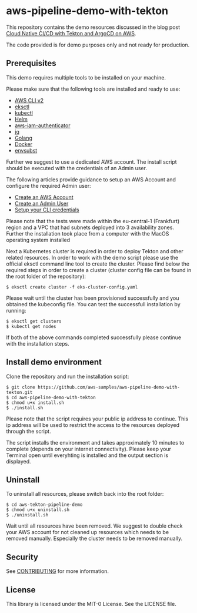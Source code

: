 # aws-pipeline-demo-with-tekton

This repository contains the demo resources discussed in the blog post [Cloud Native CI/CD with Tekton and ArgoCD on AWS](https://aws.amazon.com/blogs/containers/cloud-native-ci-cd-with-tekton-and-argocd-on-aws/).

The code provided is for demo purposes only and not ready for production.

## Prerequisites
This demo requires multiple tools to be installed on your machine.

Please make sure that the following tools are installed and ready to use:

- [AWS CLI v2](https://docs.aws.amazon.com/cli/latest/userguide/install-cliv2.html)
- [eksctl](https://eksctl.io/introduction/#installation)
- [kubectl](https://kubernetes.io/docs/tasks/tools/)
- [Helm](https://helm.sh/docs/intro/install/)
- [aws-iam-authenticator](https://docs.aws.amazon.com/eks/latest/userguide/install-aws-iam-authenticator.html)
- [jq](https://stedolan.github.io/jq/download/)
- [Golang](https://go.dev/dl/)
- [Docker](https://www.docker.com/products/docker-desktop)
- [envsubst](https://formulae.brew.sh/formula/gettext)

Further we suggest to use a dedicated AWS account.
The install script should be executed with the credentials of an Admin user.

The following articles provide guidance to setup an AWS Account and configure the required Admin user:

- [Create an AWS Account](https://aws.amazon.com/premiumsupport/knowledge-center/create-and-activate-aws-account/)
- [Create an Admin User](https://docs.aws.amazon.com/IAM/latest/UserGuide/getting-started_create-admin-group.html)
- [Setup your CLI credentials](https://docs.aws.amazon.com/cli/latest/userguide/cli-configure-quickstart.html)

Please note that the tests were made within the eu-central-1 (Frankfurt) region and a VPC that had subnets deployed into 3 availability zones. Further the installation took place from a computer with the MacOS operating system installed

Next a Kubernetes cluster is required in order to deploy Tekton and other related resources. In order to work with the demo script please use the official eksctl command line tool to create the cluster.
Please find below the required steps in order to create a cluster (cluster config file can be found in the root folder of the repository):

```console
$ eksctl create cluster -f eks-cluster-config.yaml
```

Please wait until the cluster has been provisioned successfully and you obtained the kubeconfig file.
You can test the successfull installation by running:

```console
$ eksctl get clusters
$ kubectl get nodes
```

If both of the above commands completed successfully please continue with the installation steps.

## Install demo environment

Clone the repository and run the installation script:

```console
$ git clone https://github.com/aws-samples/aws-pipeline-demo-with-tekton.git
$ cd aws-pipeline-demo-with-tekton
$ chmod u+x install.sh
$ ./install.sh
```
Please note that the script requires your public ip address to continue. This ip address will be used to restrict the access to the resources deployed through the script.

The script installs the environment and takes approximately 10 minutes to complete (depends on your internet connectivity). Please keep your Terminal open until everyhting is installed and the output section is displayed.

## Uninstall

To uninstall all resources, please switch back into the root folder:

```console
$ cd aws-tekton-pipeline-demo
$ chmod u+x uninstall.sh
$ ./uninstall.sh
```

Wait until all resources have been removed. We suggest to double check your AWS account for not cleaned up resources which needs to be removed manually.
Especially the cluster needs to be removed manually.

## Security

See [CONTRIBUTING](CONTRIBUTING.md#security-issue-notifications) for more information.

## License

This library is licensed under the MIT-0 License. See the LICENSE file.

